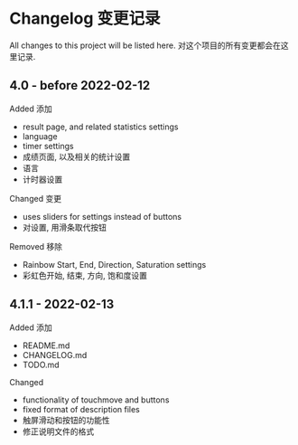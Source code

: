 Changelog 变更记录
==========
All changes to this project will be listed here.
对这个项目的所有变更都会在这里记录.

4.0 - before 2022-02-12
----------
Added 添加
- result page, and related statistics settings
- language
- timer settings
- 成绩页面, 以及相关的统计设置
- 语言
- 计时器设置

Changed 变更
- uses sliders for settings instead of buttons
- 对设置, 用滑条取代按钮

Removed 移除
- Rainbow Start, End, Direction, Saturation settings
- 彩虹色开始, 结束, 方向, 饱和度设置

4.1.1 - 2022-02-13
----------
Added 添加
- README.md
- CHANGELOG.md
- TODO.md

Changed
- functionality of touchmove and buttons
- fixed format of description files
- 触屏滑动和按钮的功能性
- 修正说明文件的格式